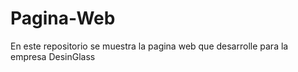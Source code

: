 # Pagina-Web
En este repositorio se muestra la pagina web que desarrolle para la empresa DesinGlass
